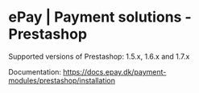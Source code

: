 ePay | Payment solutions - Prestashop
==========

Supported versions of Prestashop: 1.5.x, 1.6.x and 1.7.x

Documentation: https://docs.epay.dk/payment-modules/prestashop/installation
